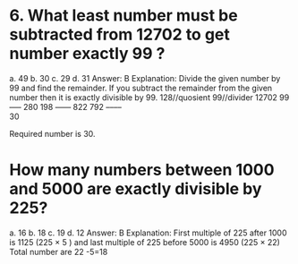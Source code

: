 # 6.  What least number must be subtracted from 12702 to get number exactly 99 ?
a.  49
b.  30
c.  29
d.  31
Answer: B
Explanation:
Divide the given number by 99 and find the remainder. If you subtract the remainder from the given number then 
it is exactly divisible by 99.
128//quosient
99//divider
12702
99
––– 
280
198
–––– 
822
792
–––– 	
30

Required number is 30.

# How many numbers between 1000 and 5000 are exactly divisible by 225?
a.  16
b.  18
c.  19
d.  12
Answer: B
Explanation:
First multiple of 225 after 1000 is 1125 (225 × 5 ) and last multiple of 225 before 5000 is 4950 (225 × 22)
Total number are 
22 -5=18
